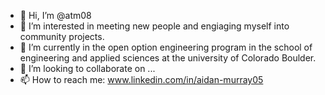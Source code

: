 - 👋 Hi, I’m @atm08
- 👀 I’m interested in meeting new people and engiaging myself into community projects. 
- 🌱 I’m currently in the open option engineering program in the school of engineering and applied sciences at the university of Colorado Boulder. 
- 💞️ I’m looking to collaborate on ...
- 📫 How to reach me: www.linkedin.com/in/aidan-murray05


<!---
atm08/atm08 is a ✨ special ✨ repository because its `README.md` (this file) appears on your GitHub profile.
You can click the Preview link to take a look at your changes.
--->
